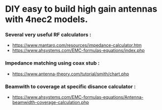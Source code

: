 # DIY easy to build high gain antennas with 4nec2 models.
### Several very useful RF calculators : 

- https://www.mantaro.com/resources/impedance-calculator.htm
- https://www.ahsystems.com/EMC-formulas-equations/index.php

### Impedance matching using coax stub : 
- https://www.antenna-theory.com/tutorial/smith/chart.php

### Beamwith to coverage at specific disance calculator :
- https://www.ahsystems.com/EMC-formulas-equations/Antenna-beamwidth-coverage-calculation.php
